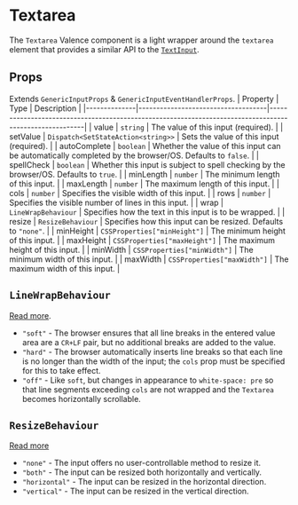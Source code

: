 # Textarea
The `Textarea` Valence component is a light wrapper around the `textarea` element that provides a similar API to the [`TextInput`](./text-input.md).

## Props
Extends `GenericInputProps` & `GenericInputEventHandlerProps`.
| Property     | Type                               | Description                                                                                            |
|--------------|------------------------------------|--------------------------------------------------------------------------------------------------------|
| value        | `string`                           | The value of this input (required).                                                                    |
| setValue     | `Dispatch<SetStateAction<string>>` | Sets the value of this input (required).                                                               |
| autoComplete | `boolean`                          | Whether the value of this input can be automatically completed by the browser/OS. Defaults to `false`. |
| spellCheck   | `boolean`                          | Whether this input is subject to spell checking by the browser/OS. Defaults to `true`.                 |
| minLength    | `number`                           | The minimum length of this input.                                                                      |
| maxLength    | `number`                           | The maximum length of this input.                                                                      |
| cols         | `number`                           | Specifies the visible width of this input.                                                             |
| rows         | `number`                           | Specifies the visible number of lines in this input.                                                   |
| wrap         | `LineWrapBehaviour`                | Specifies how the text in this input is to be wrapped.                                                 |
| resize       | `ResizeBehaviour`                  | Specifies how this input can be resized. Defaults to `"none"`.                                         |
| minHeight    | `CSSProperties["minHeight"]`       | The minimum height of this input.                                                                      |
| maxHeight    | `CSSProperties["maxHeight"]`       | The maximum height of this input.                                                                      |
| minWidth     | `CSSProperties["minWidth"]`        | The minimum width of this input.                                                                       |
| maxWidth     | `CSSProperties["maxWidth"]`        | The maximum width of this input.                                                                       |

## `LineWrapBehaviour`
[Read more](https://developer.mozilla.org/en-US/docs/Web/HTML/Element/textarea).
- `"soft"` - The browser ensures that all line breaks in the entered value area are a `CR+LF` pair, but no additional breaks are added to the value.
- `"hard"` - The browser automatically inserts line breaks so that each line is no longer than the width of the input; the `cols` prop must be specified for this to take effect.
- `"off"` - Like `soft`, but changes in appearance to `white-space: pre` so that line segments exceeding `cols` are not wrapped and the `Textarea` becomes horizontally scrollable.

## `ResizeBehaviour`
[Read more](https://developer.mozilla.org/en-US/docs/Web/CSS/resize)
- `"none"` - The input offers no user-controllable method to resize it.
- `"both"` - The input can be resized both horizontally and vertically.
- `"horizontal"` - The input can be resized in the horizontal direction.
- `"vertical"` - The input can be resized in the vertical direction.